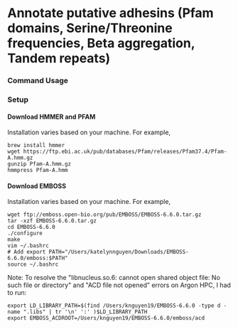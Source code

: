 # Annotate putative adhesins (Pfam domains, Serine/Threonine frequencies, Beta aggregation, Tandem repeats)

### Command Usage

### Setup

#### Download HMMER and PFAM

Installation varies based on your machine. For example,

```
brew install hmmer
wget https://ftp.ebi.ac.uk/pub/databases/Pfam/releases/Pfam37.4/Pfam-A.hmm.gz
gunzip Pfam-A.hmm.gz
hmmpress Pfam-A.hmm
```

#### Download EMBOSS

Installation varies based on your machine. For example,

```
wget ftp://emboss.open-bio.org/pub/EMBOSS/EMBOSS-6.6.0.tar.gz
tar -xzf EMBOSS-6.6.0.tar.gz
cd EMBOSS-6.6.0
./configure
make
vim ~/.bashrc
# Add export PATH="/Users/katelynnguyen/Downloads/EMBOSS-6.6.0/emboss:$PATH"
source ~/.bashrc
```

Note: To resolve the "libnucleus.so.6: cannot open shared object file: No such file or directory" and "ACD file not opened" errors on Argon HPC, I had to run:

```
export LD_LIBRARY_PATH=$(find /Users/knguyen19/EMBOSS-6.6.0 -type d -name ".libs" | tr '\n' ':' )$LD_LIBRARY_PATH
export EMBOSS_ACDROOT=/Users/knguyen19/EMBOSS-6.6.0/emboss/acd
```
